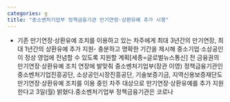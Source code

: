```yaml
---
categories: g
title: "중소벤처기업부 정책금융기관 만기연장·상환유예 추가 시행"
---
```

- 기존 만기연장·상환유예 조치를 이용하고 있는 차주에게 최대 3년간의 만기연장, 최대 1년간의 상환유예 추가 지원- 충분하고 명확한 기간을 제시해 중소기업·소상공인이 정상 영업에 전념할 수 있도록 지원할 계획[세종=글로벌뉴스통신] 전 금융권의 만기연장·상환유예 조치 연장에 발맞춰 중소벤처기업부(장관 이영) 정책금융기관인 중소벤처기업진흥공단, 소상공인시장진흥공단, 기술보증기금, 지역신용보증재단도 만기연장·상환유예 조치를 이용 중인 차주 대상으로 만기연장·상환유예를 추가 지원한다고 3일(월) 밝혔다.중소벤처기업부 정책금융기관은 코로나